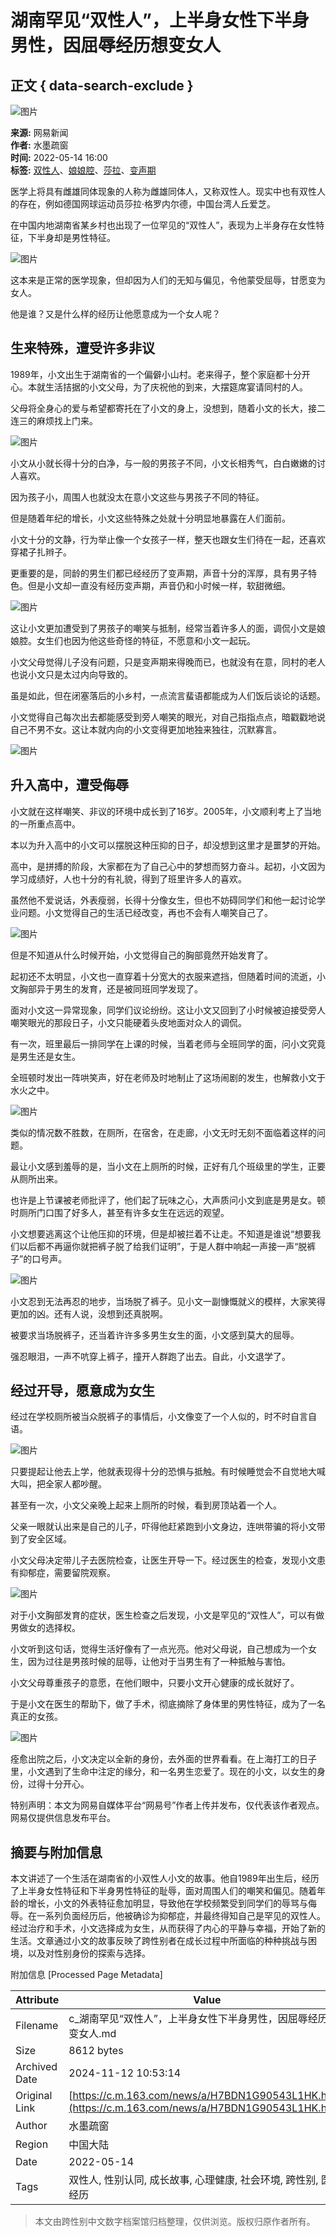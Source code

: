 # 湖南罕见“双性人”，上半身女性下半身男性，因屈辱经历想变女人

## 正文 { data-search-exclude }


![图片](https://nimg.ws.126.net/?url=http%3A%2F%2Fdingyue.ws.126.net%2F2022%2F0514%2Fada919a5j00rbv4uz00a4c000rf00e7m.jpg&thumbnail=750x2147483647&quality=75&type=jpg)

**来源:** 网易新闻  
**作者:** 水墨疏窗  
**时间:** 2022-05-14 16:00  
**标签:** [双性人](https://news.163.com/keywords/5/c/53cc60274eba/1.html)、[娘娘腔](https://news.163.com/keywords/5/1/5a185a188154/1.html)、[莎拉](https://news.163.com/keywords/8/8/838e62c9/1.html)、[变声期](https://news.163.com/keywords/5/d/53d858f0671f/1.html)

医学上将具有雌雄同体现象的人称为雌雄同体人，又称双性人。现实中也有双性人的存在，例如德国网球运动员莎拉·格罗内尔德，中国台湾人丘爱芝。

在中国内地湖南省某乡村也出现了一位罕见的“双性人”，表现为上半身存在女性特征，下半身却是男性特征。

![图片](https://nimg.ws.126.net/?url=http%3A%2F%2Fdingyue.ws.126.net%2F2022%2F0514%2Fada919a5j00rbv4uz00a4c000rf00e7m.jpg&thumbnail=750x2147483647&quality=75&type=webp)

这本来是正常的医学现象，但却因为人们的无知与偏见，令他蒙受屈辱，甘愿变为女人。

他是谁？又是什么样的经历让他愿意成为一个女人呢？

## 生来特殊，遭受许多非议

1989年，小文出生于湖南省的一个偏僻小山村。老来得子，整个家庭都十分开心。本就生活拮据的小文父母，为了庆祝他的到来，大摆筵席宴请同村的人。

父母将全身心的爱与希望都寄托在了小文的身上，没想到，随着小文的长大，接二连三的麻烦找上门来。

![图片](https://nimg.ws.126.net/?url=http%3A%2F%2Fdingyue.ws.126.net%2F2022%2F0514%2F764b3a1aj00rbv4uz00bnc000lz00jjm.jpg&thumbnail=750x2147483647&quality=75&type=webp)

小文从小就长得十分的白净，与一般的男孩子不同，小文长相秀气，白白嫩嫩的讨人喜欢。

因为孩子小，周围人也就没太在意小文这些与男孩子不同的特征。

但是随着年纪的增长，小文这些特殊之处就十分明显地暴露在人们面前。

小文十分的文静，行为举止像一个女孩子一样，整天也跟女生们待在一起，还喜欢穿裙子扎辫子。

更重要的是，同龄的男生们都已经经历了变声期，声音十分的浑厚，具有男子特色。但是小文却一直没有经历变声期，声音仍和小时候一样，软甜微细。

![图片](https://nimg.ws.126.net/?url=http%3A%2F%2Fdingyue.ws.126.net%2F2022%2F0514%2F8b9de456j00rbv4uz008tc000ny00g4m.jpg&thumbnail=750x2147483647&quality=75&type=webp)

这让小文更加遭受到了男孩子的嘲笑与抵制，经常当着许多人的面，调侃小文是娘娘腔。女生们也因为他这些奇怪的特征，不愿意和小文一起玩。

小文父母觉得儿子没有问题，只是变声期来得晚而已，也就没有在意，同村的老人也说小文只是太过内向导致的。

虽是如此，但在闭塞落后的小乡村，一点流言蜚语都能成为人们饭后谈论的话题。

小文觉得自己每次出去都能感受到旁人嘲笑的眼光，对自己指指点点，暗戳戳地说自己不男不女。这让本就内向的小文变得更加地独来独往，沉默寡言。

![图片](https://nimg.ws.126.net/?url=http%3A%2F%2Fdingyue.ws.126.net%2F2022%2F0514%2F66f6dd60j00rbv4v000h6c000r000jlm.jpg&thumbnail=750x2147483647&quality=75&type=webp)

## 升入高中，遭受侮辱

小文就在这样嘲笑、非议的环境中成长到了16岁。2005年，小文顺利考上了当地的一所重点高中。

本以为升入高中的小文可以摆脱这种压抑的日子，却没想到这里才是噩梦的开始。

高中，是拼搏的阶段，大家都在为了自己心中的梦想而努力奋斗。起初，小文因为学习成绩好，人也十分的有礼貌，得到了班里许多人的喜欢。

虽然他不爱说话，外表瘦弱，长得十分像女生，但也不妨碍同学们和他一起讨论学业问题。小文觉得自己的生活已经改变，再也不会有人嘲笑自己了。

![图片](https://nimg.ws.126.net/?url=http%3A%2F%2Fdingyue.ws.126.net%2F2022%2F0514%2F6b0db865j00rbv4uy002xc000ym00pum.jpg&thumbnail=750x2147483647&quality=75&type=webp)

但是不知道从什么时候开始，小文觉得自己的胸部竟然开始发育了。

起初还不太明显，小文也一直穿着十分宽大的衣服来遮挡，但随着时间的流逝，小文胸部异于男生的发育，还是被同班同学发现了。

面对小文这一异常现象，同学们议论纷纷。这让小文又回到了小时候被迫接受旁人嘲笑眼光的那段日子，小文只能硬着头皮地面对众人的调侃。

有一次，班里最后一排同学在上课的时候，当着老师与全班同学的面，问小文究竟是男生还是女生。

全班顿时发出一阵哄笑声，好在老师及时地制止了这场闹剧的发生，也解救小文于水火之中。

![图片](https://nimg.ws.126.net/?url=http%3A%2F%2Fdingyue.ws.126.net%2F2022%2F0514%2Fb78051b6j00rbv4uz00d4c000mp00efm.jpg&thumbnail=750x2147483647&quality=75&type=webp)

类似的情况数不胜数，在厕所，在宿舍，在走廊，小文无时无刻不面临着这样的问题。

最让小文感到羞辱的是，当小文在上厕所的时候，正好有几个班级里的学生，正要从厕所出来。

也许是上节课被老师批评了，他们起了玩味之心，大声质问小文到底是男是女。顿时厕所门口围了好多人，甚至有许多女生在远远的观望。

小文想要逃离这个让他压抑的环境，但是却被拦着不让走。不知道是谁说“想要我们以后都不再逼你就把裤子脱了给我们证明”，于是人群中响起一声接一声“脱裤子”的口号声。

![图片](https://nimg.ws.126.net/?url=http%3A%2F%2Fdingyue.ws.126.net%2F2022%2F0514%2F590a0c00j00rbv4uz00bmc000qf00e8m.jpg&thumbnail=750x2147483647&quality=75&type=webp)

小文忍到无法再忍的地步，当场脱了裤子。见小文一副慷慨就义的模样，大家笑得更加的凶。还有人说，没想到还真脱啊。

被要求当场脱裤子，还当着许许多多男生女生的面，小文感到莫大的屈辱。

强忍眼泪，一声不吭穿上裤子，撞开人群跑了出去。自此，小文退学了。

## 经过开导，愿意成为女生

经过在学校厕所被当众脱裤子的事情后，小文像变了一个人似的，时不时自言自语。

![图片](https://nimg.ws.126.net/?url=http%3A%2F%2Fdingyue.ws.126.net%2F2022%2F0514%2F0158519ej00rbv4uz00ebc000sx00fkm.jpg&thumbnail=750x2147483647&quality=75&type=webp)

只要提起让他去上学，他就表现得十分的恐惧与抵触。有时候睡觉会不自觉地大喊大叫，把全家人都吵醒。

甚至有一次，小文父亲晚上起来上厕所的时候，看到房顶站着一个人。

父亲一眼就认出来是自己的儿子，吓得他赶紧跑到小文身边，连哄带骗的将小文带到了安全区域。

小文父母决定带儿子去医院检查，让医生开导一下。经过医生的检查，发现小文患有抑郁症，需要留院观察。

![图片](https://nimg.ws.126.net/?url=http%3A%2F%2Fdingyue.ws.126.net%2F2022%2F0514%2F101a3b7fj00rbv4uy001rc000zi00wmm.jpg&thumbnail=750x2147483647&quality=75&type=webp)

对于小文胸部发育的症状，医生检查之后发现，小文是罕见的“双性人”，可以有做男做女的选择权。

小文听到这句话，觉得生活好像有了一点光亮。他对父母说，自己想成为一个女生，因为过往是男孩时候的屈辱，让他对于当男生有了一种抵触与害怕。

小文父母尊重孩子的意愿，在他们眼中，只要小文开心健康的成长就好了。

于是小文在医生的帮助下，做了手术，彻底摘除了身体里的男性特征，成为了一名真正的女孩。

![图片](https://nimg.ws.126.net/?url=http%3A%2F%2Fdingyue.ws.126.net%2F2022%2F0514%2F37f44909j00rbv4uz0094c000m400dtm.jpg&thumbnail=750x2147483647&quality=75&type=webp)

痊愈出院之后，小文决定以全新的身份，去外面的世界看看。在上海打工的日子里，小文遇到了生命中注定的缘分，和一名男生恋爱了。现在的小文，以女生的身份，过得十分开心。

特别声明：本文为网易自媒体平台“网易号”作者上传并发布，仅代表该作者观点。网易仅提供信息发布平台。

## 摘要与附加信息

<!-- tcd_abstract -->
本文讲述了一个生活在湖南省的小双性人小文的故事。他自1989年出生后，经历了上半身女性特征和下半身男性特征的耻辱，面对周围人们的嘲笑和偏见。随着年龄的增长，小文的外表特征愈加明显，导致他在学校频繁受到同学们的辱骂与侮辱。在一系列负面经历后，他被确诊为抑郁症，并最终得知自己是罕见的双性人。经过治疗和手术，小文选择成为女生，从而获得了内心的平静与幸福，开始了新的生活。文章通过小文的故事反映了跨性别者在成长过程中所面临的种种挑战与困境，以及对性别身份的探索与选择。
<!-- tcd_abstract_end -->

附加信息 [Processed Page Metadata]

| Attribute       | Value                                  |
|-----------------|----------------------------------------|
| Filename        | c_湖南罕见“双性人”，上半身女性下半身男性，因屈辱经历想变女人.md                             |
| Size            | 8612 bytes                           |
| Archived Date   | 2024-11-12 10:53:14                             |
| Original Link   | [https://c.m.163.com/news/a/H7BDN1G90543L1HK.html](https://c.m.163.com/news/a/H7BDN1G90543L1HK.html)                       |
| Author          | 水墨疏窗                               |
| Region          | 中国大陆                               |
| Date            | 2022-05-14                                 |
| Tags            | 双性人, 性别认同, 成长故事, 心理健康, 社会环境, 跨性别, 医疗经历                                 |
>
> 本文由跨性别中文数字档案馆归档整理，仅供浏览。版权归原作者所有。
>